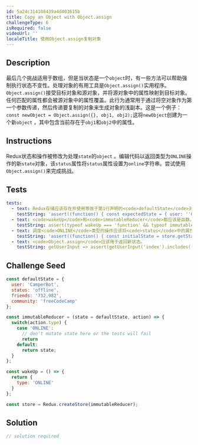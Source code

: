 ```yaml
---
id: 5a24c314108439a4d403615b
title: Copy an Object with Object.assign
challengeType: 6
isRequired: false
videoUrl: ''
localeTitle: 使用Object.assign复制对象
---
```


## Description
<section id="description">最后几个挑战适用于数组，但是当状态是一个<code>object</code>时，有一些方法可以帮助强制执行状态不变性。处理对象的有用工具是<code>Object.assign()</code>实用程序。 <code>Object.assign()</code>接受目标对象和源对象，并将源对象中的属性映射到目标对象。任何匹配的属性都会被源对象中的属性覆盖。此行为通常用于通过将空对象作为第一个参数传递，然后传递要复制的对象来生成对象的浅副本。这是一个例子： <code>const newObject = Object.assign({}, obj1, obj2);</code>这将<code>newObject</code>创建为一个新<code>object</code> ，其中包含当前存在于<code>obj1</code>和<code>obj2</code>中的属性。 </section>

## Instructions
<section id="instructions"> Redux状态和操作被修改为处理<code>state</code>的<code>object</code> 。编辑代码以返回类型为<code>ONLINE</code>操作的新<code>state</code>对象，该<code>status</code>属性将<code>status</code>属性设置为<code>online</code>字符串。尝试使用<code>Object.assign()</code>来完成挑战。 </section>

## Tests
<section id='tests'>

```yml
tests:
  - text: Redux存储应该存在并使用等效于第1行声明的<code>defaultState</code>对象的状态进行初始化。
    testString: 'assert((function() { const expectedState = { user: ''CamperBot'', status: ''offline'', friends: ''732,982'', community: ''freeCodeCamp'' }; const initialState = store.getState(); return DeepEqual(expectedState, initialState); })(), ''The Redux store should exist and initialize with a state that is equivalent to the <code>defaultState</code> object declared on line 1.'');'
  - text: <code>wakeUp</code>和<code>immutableReducer</code>都应该是函数。
    testString: assert(typeof wakeUp === 'function' && typeof immutableReducer === 'function', '<code>wakeUp</code> and <code>immutableReducer</code> both should be functions.');
  - text: 调度<code>ONLINE</code>类型的操作应该将<code>status</code>中的属性<code>status</code>更新为<code>online</code>并且不应该改变状态。
    testString: 'assert((function() { const initialState = store.getState(); const isFrozen = DeepFreeze(initialState); store.dispatch({type: ''ONLINE''}); const finalState = store.getState(); const expectedState = { user: ''CamperBot'', status: ''online'', friends: ''732,982'', community: ''freeCodeCamp'' }; return isFrozen && DeepEqual(finalState, expectedState); })(), ''Dispatching an action of type <code>ONLINE</code> should update the property <code>status</code> in state to <code>online</code> and should NOT mutate state.'');'
  - text: <code>Object.assign</code>应该用于返回新状态。
    testString: getUserInput => assert(getUserInput('index').includes('Object.assign'), '<code>Object.assign</code> should be used to return new state.');

```

</section>

## Challenge Seed
<section id='challengeSeed'>

<div id='jsx-seed'>

```jsx
const defaultState = {
  user: 'CamperBot',
  status: 'offline',
  friends: '732,982',
  community: 'freeCodeCamp'
};

const immutableReducer = (state = defaultState, action) => {
  switch(action.type) {
    case 'ONLINE':
      // don't mutate state here or the tests will fail
      return
    default:
      return state;
  }
};

const wakeUp = () => {
  return {
    type: 'ONLINE'
  }
};

const store = Redux.createStore(immutableReducer);

```

</div>



</section>

## Solution
<section id='solution'>

```js
// solution required
```
</section>
